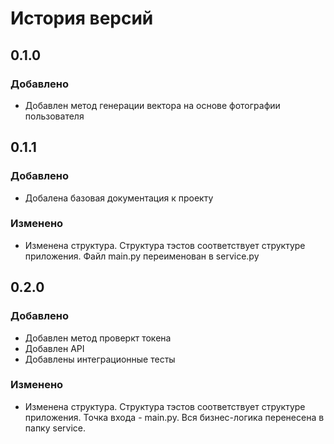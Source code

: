 # История версий

## 0.1.0
### Добавлено
- Добавлен метод генерации вектора на основе фотографии пользователя

## 0.1.1
### Добавлено
- Добалена базовая документация к проекту
### Изменено
- Изменена структура. Структура тэстов соответствует структуре приложения. Файл main.py переименован в service.py

## 0.2.0
### Добавлено
- Добавлен метод проверкт токена
- Добавлен API
- Добавлены интеграционные тесты
### Изменено
- Изменена структура. Структура тэстов соответствует структуре приложения. Точка входа - main.py. Вся бизнес-логика перенесена в папку service.

